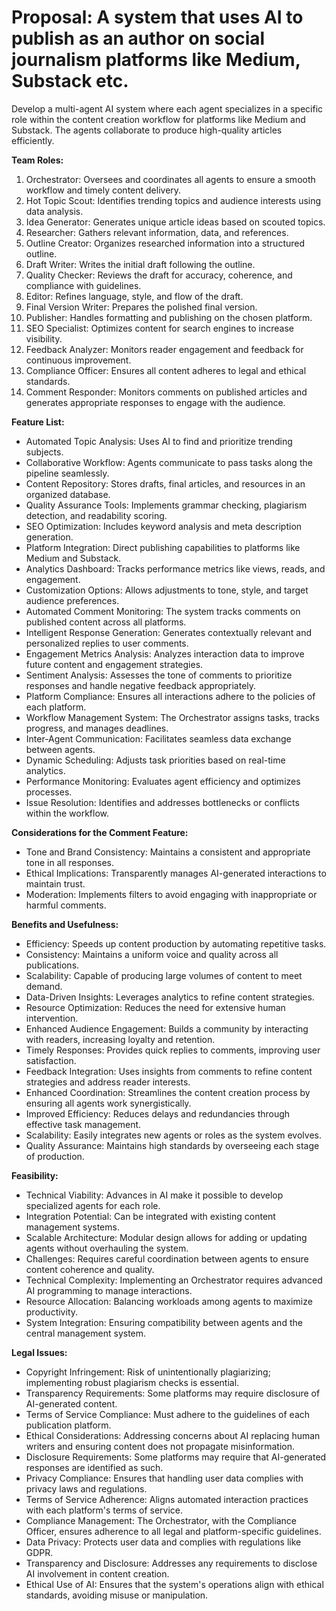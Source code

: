 

# Proposal: A system that uses AI to publish as an author on social journalism platforms like Medium, Substack etc.

Develop a multi-agent AI system where each agent specializes in a specific role within the content creation workflow for platforms like Medium and Substack. The agents collaborate to produce high-quality articles efficiently.

**Team Roles:**

1. Orchestrator: Oversees and coordinates all agents to ensure a smooth workflow and timely content delivery.
2. Hot Topic Scout: Identifies trending topics and audience interests using data analysis.
3. Idea Generator: Generates unique article ideas based on scouted topics.
4. Researcher: Gathers relevant information, data, and references.
5. Outline Creator: Organizes researched information into a structured outline.
6. Draft Writer: Writes the initial draft following the outline.
7. Quality Checker: Reviews the draft for accuracy, coherence, and compliance with guidelines.
8. Editor: Refines language, style, and flow of the draft.
9. Final Version Writer: Prepares the polished final version.
10. Publisher: Handles formatting and publishing on the chosen platform.
11. SEO Specialist: Optimizes content for search engines to increase visibility.
12. Feedback Analyzer: Monitors reader engagement and feedback for continuous improvement.
13. Compliance Officer: Ensures all content adheres to legal and ethical standards.
14. Comment Responder: Monitors comments on published articles and generates appropriate responses to engage with the audience.

**Feature List:**

- Automated Topic Analysis: Uses AI to find and prioritize trending subjects.
- Collaborative Workflow: Agents communicate to pass tasks along the pipeline seamlessly.
- Content Repository: Stores drafts, final articles, and resources in an organized database.
- Quality Assurance Tools: Implements grammar checking, plagiarism detection, and readability scoring.
- SEO Optimization: Includes keyword analysis and meta description generation.
- Platform Integration: Direct publishing capabilities to platforms like Medium and Substack.
- Analytics Dashboard: Tracks performance metrics like views, reads, and engagement.
- Customization Options: Allows adjustments to tone, style, and target audience preferences.
- Automated Comment Monitoring: The system tracks comments on published content across all platforms.
- Intelligent Response Generation: Generates contextually relevant and personalized replies to user comments.
- Engagement Metrics Analysis: Analyzes interaction data to improve future content and engagement strategies.
- Sentiment Analysis: Assesses the tone of comments to prioritize responses and handle negative feedback appropriately.
- Platform Compliance: Ensures all interactions adhere to the policies of each platform.
- Workflow Management System: The Orchestrator assigns tasks, tracks progress, and manages deadlines.
- Inter-Agent Communication: Facilitates seamless data exchange between agents.
- Dynamic Scheduling: Adjusts task priorities based on real-time analytics.
- Performance Monitoring: Evaluates agent efficiency and optimizes processes.
- Issue Resolution: Identifies and addresses bottlenecks or conflicts within the workflow.

**Considerations for the Comment Feature:**

- Tone and Brand Consistency: Maintains a consistent and appropriate tone in all responses.
- Ethical Implications: Transparently manages AI-generated interactions to maintain trust.
- Moderation: Implements filters to avoid engaging with inappropriate or harmful comments.

**Benefits and Usefulness:**

- Efficiency: Speeds up content production by automating repetitive tasks.
- Consistency: Maintains a uniform voice and quality across all publications.
- Scalability: Capable of producing large volumes of content to meet demand.
- Data-Driven Insights: Leverages analytics to refine content strategies.
- Resource Optimization: Reduces the need for extensive human intervention.
- Enhanced Audience Engagement: Builds a community by interacting with readers, increasing loyalty and retention.
- Timely Responses: Provides quick replies to comments, improving user satisfaction.
- Feedback Integration: Uses insights from comments to refine content strategies and address reader interests.
- Enhanced Coordination: Streamlines the content creation process by ensuring all agents work synergistically.
- Improved Efficiency: Reduces delays and redundancies through effective task management.
- Scalability: Easily integrates new agents or roles as the system evolves.
- Quality Assurance: Maintains high standards by overseeing each stage of production.


**Feasibility:**

- Technical Viability: Advances in AI make it possible to develop specialized agents for each role.
- Integration Potential: Can be integrated with existing content management systems.
- Scalable Architecture: Modular design allows for adding or updating agents without overhauling the system.
- Challenges: Requires careful coordination between agents to ensure content coherence and quality.
- Technical Complexity: Implementing an Orchestrator requires advanced AI programming to manage interactions.
- Resource Allocation: Balancing workloads among agents to maximize productivity.
- System Integration: Ensuring compatibility between agents and the central management system.

**Legal Issues:**

- Copyright Infringement: Risk of unintentionally plagiarizing; implementing robust plagiarism checks is essential.
- Transparency Requirements: Some platforms may require disclosure of AI-generated content.
- Terms of Service Compliance: Must adhere to the guidelines of each publication platform.
- Ethical Considerations: Addressing concerns about AI replacing human writers and ensuring content does not propagate misinformation.
- Disclosure Requirements: Some platforms may require that AI-generated responses are identified as such.
- Privacy Compliance: Ensures that handling user data complies with privacy laws and regulations.
- Terms of Service Adherence: Aligns automated interaction practices with each platform's terms of service.
- Compliance Management: The Orchestrator, with the Compliance Officer, ensures adherence to all legal and platform-specific guidelines.
- Data Privacy: Protects user data and complies with regulations like GDPR.
- Transparency and Disclosure: Addresses any requirements to disclose AI involvement in content creation.
- Ethical Use of AI: Ensures that the system's operations align with ethical standards, avoiding misuse or manipulation.

